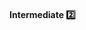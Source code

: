 <link rel="stylesheet" href="{{baseUrl}}/css/textbook.css">

<div class="website-content">

<div id="title">

#### Intermediate :two:

</div>

<div id="body">

<panel header="**Use Name to Explain**"
    type="seamless" alt="indentation" expanded>
  <include src="../../practices/useNameExplain/index.md#main" />
</panel>

<panel header="**Not Too Long, Not Too Short**"
    type="seamless" alt="indentation" expanded>
  <include src="../../practices/notTooLongNorShort/index.md#main" />
</panel>

<panel header="**Avoid Misleading Names**"
    type="seamless" alt="indentation" expanded>
  <include src="../../practices/avoidMisleadingNames/index.md#main" />
</panel>

</div>

<div id="extras">
</div>

</div>
